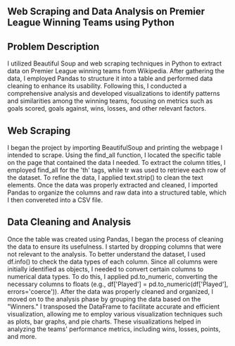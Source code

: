 ## Web Scraping and Data Analysis on Premier League Winning Teams using Python




## Problem Description 
I utilized Beautiful Soup and web scraping techniques in Python to extract data on Premier League winning teams from Wikipedia. After gathering the data, I employed Pandas to structure it into a table and performed data cleaning to enhance its usability. Following this, I conducted a comprehensive analysis and developed visualizations to identify patterns and similarities among the winning teams, focusing on metrics such as goals scored, goals against, wins, losses, and other relevant factors.



## Web Scraping
I began the project by importing BeautifulSoup and printing the webpage I intended to scrape. Using the find_all function, I located the specific table on the page that contained the data I needed. To extract the column titles, I employed find_all for the 'th' tags, while tr was used to retrieve each row of the dataset. To refine the data, I applied text.strip() to clean the text elements. Once the data was properly extracted and cleaned, I imported Pandas to organize the columns and raw data into a structured table, which I then convereted into a CSV file. 

## Data Cleaning and Analysis
Once the table was created using Pandas, I began the process of cleaning the data to ensure its usefulness. I started by dropping columns that were not relevant to the analysis. To better understand the dataset, I used df.info() to check the data types of each column. Since all columns were initially identified as objects, I needed to convert certain columns to numerical data types. To do this, I applied pd.to_numeric, converting the necessary columns to floats (e.g., df['Played'] = pd.to_numeric(df['Played'], errors='coerce')). After the data was properly cleaned and organized, I moved on to the analysis phase by grouping the data based on the "Winners." I transposed the DataFrame to facilitate accurate and efficient visualization, allowing me to employ various visualization techniques such as plots, bar graphs, and pie charts. These visualizations helped in analyzing the teams' performance metrics, including wins, losses, points, and more.






